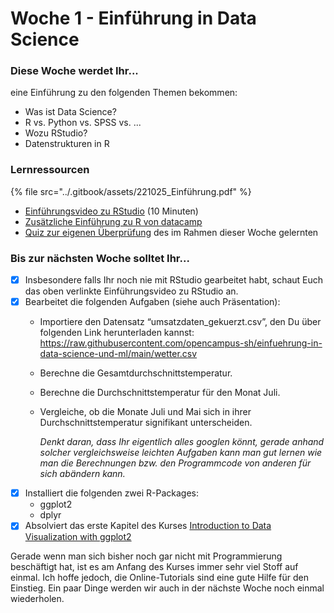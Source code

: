 # Woche 1 - Einführung in Data Science

### Diese Woche werdet Ihr...

eine Einführung zu den folgenden Themen bekommen:

* Was ist Data Science?&#x20;
* R vs. Python vs. SPSS vs. ...
* Wozu RStudio?
* Datenstrukturen in R

### Lernressourcen

{% file src="../.gitbook/assets/221025_Einführung.pdf" %}

* [Einführungsvideo zu RStudio](https://www.youtube.com/watch?v=tyvEHQszZJs) (10 Minuten)
* [Zusätzliche Einführung zu R von datacamp](https://www.datacamp.com/courses/free-introduction-to-r)
* [Quiz zur eigenen Überprüfung](https://forms.office.com/Pages/ResponsePage.aspx?id=o8B0DUIn4UCcYfg2EvvW945sLsRCRj5HsCC5DsYMVPZUNktUU0NRWUFNR1kzS0RDTjVUVVhPTEZZNC4u) des im Rahmen dieser Woche gelernten

### Bis zur nächsten Woche solltet Ihr...

* [x] Insbesondere falls Ihr noch nie mit RStudio gearbeitet habt, schaut Euch das oben verlinkte Einführungsvideo zu RStudio an.
* [x] Bearbeitet die folgenden Aufgaben (siehe auch Präsentation):
  * Importiere den Datensatz “umsatzdaten\_gekuerzt.csv”, den Du über folgenden Link herunterladen kannst:\
    https://raw.githubusercontent.com/opencampus-sh/einfuehrung-in-data-science-und-ml/main/wetter.csv
  * Berechne die Gesamtdurchschnittstemperatur.
  * Berechne die Durchschnittstemperatur für den Monat Juli.
  *   Vergleiche, ob die Monate Juli und Mai sich in ihrer Durchschnittstemperatur signifikant unterscheiden.

      _Denkt daran, dass Ihr eigentlich alles googlen könnt, gerade anhand solcher vergleichsweise leichten Aufgaben kann man gut lernen wie man die Berechnungen bzw. den Programmcode von anderen für sich abändern kann._
* [x] Installiert die folgenden zwei R-Packages:
  * ggplot2
  * dplyr
* [x] Absolviert das erste Kapitel des Kurses [Introduction to Data Visualization with ggplot2](https://campus.datacamp.com/courses/data-visualization-with-ggplot2-1)

Gerade wenn man sich bisher noch gar nicht mit Programmierung beschäftigt hat, ist es am Anfang des Kurses immer sehr viel Stoff auf einmal. Ich hoffe jedoch, die Online-Tutorials sind eine gute Hilfe für den Einstieg. Ein paar Dinge werden wir auch in der nächste Woche noch einmal wiederholen.

